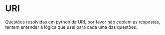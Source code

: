 # URI
Questões resolvidas em python da URI, por favor não copiem as respostas, tentem entender a lógica que usei para cada uma das questões.
